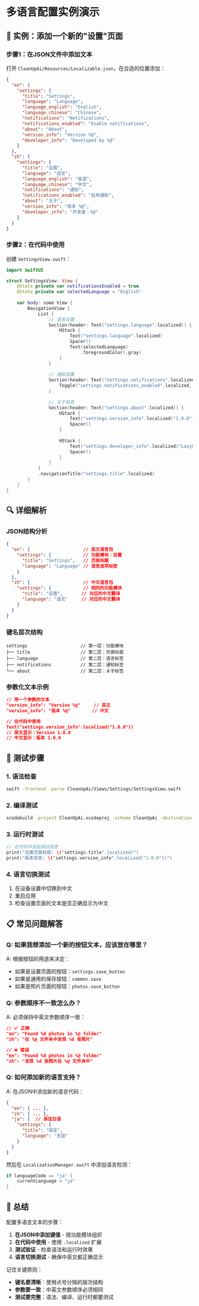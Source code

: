 # 多语言配置实例演示

## 🎯 实例：添加一个新的"设置"页面

### 步骤1：在JSON文件中添加文本

打开 `CleanUpAi/Resources/Localizable.json`，在合适的位置添加：

```json
{
  "en": {
    "settings": {
      "title": "Settings",
      "language": "Language",
      "language_english": "English",
      "language_chinese": "Chinese",
      "notifications": "Notifications",
      "notifications_enabled": "Enable notifications",
      "about": "About",
      "version_info": "Version %@",
      "developer_info": "Developed by %@"
    }
  },
  "zh": {
    "settings": {
      "title": "设置",
      "language": "语言",
      "language_english": "英语",
      "language_chinese": "中文",
      "notifications": "通知",
      "notifications_enabled": "启用通知",
      "about": "关于",
      "version_info": "版本 %@",
      "developer_info": "开发者：%@"
    }
  }
}
```

### 步骤2：在代码中使用

创建 `SettingsView.swift`：

```swift
import SwiftUI

struct SettingsView: View {
    @State private var notificationsEnabled = true
    @State private var selectedLanguage = "English"
    
    var body: some View {
        NavigationView {
            List {
                // 语言设置
                Section(header: Text("settings.language".localized)) {
                    HStack {
                        Text("settings.language".localized)
                        Spacer()
                        Text(selectedLanguage)
                            .foregroundColor(.gray)
                    }
                }
                
                // 通知设置
                Section(header: Text("settings.notifications".localized)) {
                    Toggle("settings.notifications_enabled".localized, isOn: $notificationsEnabled)
                }
                
                // 关于信息
                Section(header: Text("settings.about".localized)) {
                    HStack {
                        Text("settings.version_info".localized("1.0.0"))
                        Spacer()
                    }
                    
                    HStack {
                        Text("settings.developer_info".localized("LazyCat"))
                        Spacer()
                    }
                }
            }
            .navigationTitle("settings.title".localized)
        }
    }
}
```

## 🔍 详细解析

### JSON结构分析

```json
{
  "en": {                    // 英文语言包
    "settings": {            // 功能模块：设置
      "title": "Settings",   // 页面标题
      "language": "Language" // 语言选项标签
    }
  },
  "zh": {                    // 中文语言包
    "settings": {            // 相同的功能模块
      "title": "设置",       // 对应的中文翻译
      "language": "语言"     // 对应的中文翻译
    }
  }
}
```

### 键名层次结构

```
settings                    // 第一层：功能模块
├── title                   // 第二层：页面标题
├── language                // 第二层：语言标签
├── notifications           // 第二层：通知标签
└── about                   // 第二层：关于标签
```

### 参数化文本示例

```json
// 带一个参数的文本
"version_info": "Version %@"     // 英文
"version_info": "版本 %@"        // 中文

// 在代码中使用
Text("settings.version_info".localized("1.0.0"))
// 英文显示：Version 1.0.0
// 中文显示：版本 1.0.0
```

## 🧪 测试步骤

### 1. 语法检查
```bash
swift -frontend -parse CleanUpAi/Views/Settings/SettingsView.swift
```

### 2. 编译测试
```bash
xcodebuild -project CleanUpAi.xcodeproj -scheme CleanUpAi -destination 'platform=iOS Simulator,name=iPhone 14' build
```

### 3. 运行时测试
```swift
// 在代码中添加调试信息
print("设置页面标题: \("settings.title".localized)")
print("版本信息: \("settings.version_info".localized("1.0.0"))")
```

### 4. 语言切换测试
1. 在设备设置中切换到中文
2. 重启应用
3. 检查设置页面的文本是否正确显示为中文

## 📋 常见问题解答

### Q: 如果我想添加一个新的按钮文本，应该放在哪里？

A: 根据按钮的用途来决定：
- 如果是设置页面的按钮：`settings.save_button`
- 如果是通用的保存按钮：`common.save`
- 如果是照片页面的按钮：`photos.save_button`

### Q: 参数顺序不一致怎么办？

A: 必须保持中英文参数顺序一致：
```json
// ✅ 正确
"en": "Found %d photos in %@ folder"
"zh": "在 %@ 文件夹中发现 %d 张照片"

// ❌ 错误
"en": "Found %d photos in %@ folder"
"zh": "发现 %d 张照片在 %@ 文件夹中"
```

### Q: 如何添加新的语言支持？

A: 在JSON中添加新的语言代码：
```json
{
  "en": { ... },
  "zh": { ... },
  "ja": {  // 添加日语
    "settings": {
      "title": "設定",
      "language": "言語"
    }
  }
}
```

然后在 `LocalizationManager.swift` 中添加语言检测：
```swift
if languageCode == "ja" {
    currentLanguage = "ja"
}
```

## 🎉 总结

配置多语言文本的步骤：

1. **在JSON中添加键值** - 按功能模块组织
2. **在代码中使用** - 使用 `.localized` 扩展
3. **测试验证** - 检查语法和运行时效果
4. **语言切换测试** - 确保中英文都正确显示

记住关键原则：
- **键名要清晰**：使用点号分隔的层次结构
- **参数要一致**：中英文参数顺序必须相同
- **测试要完整**：语法、编译、运行时都要测试 